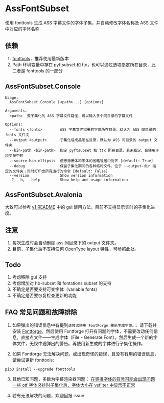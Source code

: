 # AssFontSubset

使用 fonttools 生成 ASS 字幕文件的字体子集，并自动修改字体名称及 ASS 文件中对应的字体名称

## 依赖

1. [fonttools](https://github.com/fonttools/fonttools)，推荐使用最新版本
2. Path 环境变量中存在 pyftsubset 和 ttx，也可以通过选项指定所在目录，此二者是 fonttools 的一部分

## AssFontSubset.Console

```
Usage:
  AssFontSubset.Console [<path>...] [options]

Arguments:
  <path>  要子集化的 ASS 字幕文件路径，可以输入多个同目录的字幕文件

Options:
  --fonts <fonts>        ASS 字幕文件需要的字体所在目录，默认为 ASS 同目录的 fonts 文件夹
  --output <output>      子集化后成品所在目录，默认为 ASS 同目录的 output 文件夹
  --bin-path <bin-path>  指定 pyftsubset 和 ttx 所在目录。若未指定，会使用环境变量中的
  --source-han-ellipsis  使思源黑体和宋体的省略号居中对齐 [default: True]
  --debug                保留子集化期间的各种临时文件，位于 --output-dir 指定的文件夹；同时打印出所有运行的命令 [default: False]
  --version              Show version information
  -?, -h, --help         Show help and usage information
```

## AssFontSubset.Avalonia

大致可以参考 [v1 README](./README_v1.md) 中的 gui 使用方法，目前不支持显示实时的子集化进度。

## 注意

1. 每次生成时会自动删除 ass 同目录下的 output 文件夹。
2. 目前，子集化后不支持任何 OpenType layout 特性，可参照[此处](https://github.com/AmusementClub/AssFontSubset/issues/13)。

## Todo

1. 考虑移除 gui 支持
2. 考虑增加对 hb-subset 和 fontations subset 的支持
3. 不确定是否要支持可变字体（variable fonts）
4. 不确定是否要恢复检查更新的功能

## FAQ 常见问题和故障排除

1. 如果弹出的错误信息中有提到`请尝试使用 FontForge 重新生成字体。`： 请下载并安装 [Fontforge](https://fontforge.org/en-US/)，然后使用 Fontforge 打开有问题的字体，不需要改动任何信息，直接点文件——生成字体（File - Generate Font），然后生成一个新的字体文件，无视中途弹出的警告。再使用新生成的字体进行子集化操作。

2. 如果 Fontforge 无法解决问题，或出现奇怪的错误，且没有有用的错误信息，请尝试更新 fonttools:

```
pip3 install --upgrade fonttools
```

3. 其他已知问题，多数为字幕渲染器问题：
   [在竖排字体的符号可能会出现问题](https://github.com/AmusementClub/AssFontSubset/issues/5)
   [一些 otf 字体竖排时子集化后，字体大小在 vsfilter 中显示不正常](https://github.com/AmusementClub/AssFontSubset/issues/2)

4. 若有无法解决的问题，欢迎回报 issue
